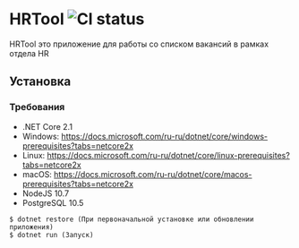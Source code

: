 # HRTool ![CI status](https://img.shields.io/badge/build-passing-brightgreen.svg)

HRTool это приложение для работы со списком вакансий в рамках отдела HR

## Установка

### Требования

* .NET Core 2.1
* Windows: https://docs.microsoft.com/ru-ru/dotnet/core/windows-prerequisites?tabs=netcore2x
* Linux: https://docs.microsoft.com/ru-ru/dotnet/core/linux-prerequisites?tabs=netcore2x
* macOS: https://docs.microsoft.com/ru-ru/dotnet/core/macos-prerequisites?tabs=netcore2x
* NodeJS 10.7
* PostgreSQL 10.5
```
$ dotnet restore (При первоначальной установке или обновлении приложения)
$ dotnet run (Запуск)
```